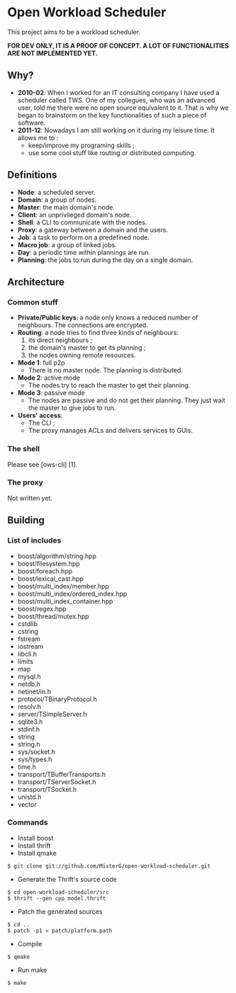 # Open Workload Scheduler
This project aims to be a workload scheduler.

**FOR DEV ONLY, IT IS A PROOF OF CONCEPT.
A LOT OF FUNCTIONALITIES ARE NOT IMPLEMENTED YET.**

##  Why?

* **2010-02**: When I worked for an IT consulting company I have used a scheduler called TWS. One of my collegues, who was an advanced user, told me there were no open source equivalent to it. That is why we began to brainstorm on the key functionalities of such a
piece of software.
* **2011-12**: Nowadays I am still working on it during my leisure time. It allows me to :
	- keep/improve my programing skills ;
	- use some cool stuff like routing or distributed computing.

##  Definitions

* **Node**: a scheduled server.
* **Domain**: a group of nodes.
* **Master**: the main domain's node.
* **Client**: an unprivileged domain's node.
* **Shell**: a CLI to communicate with the nodes.
* **Proxy**: a gateway between a domain and the users.
* **Job**: a task to perform on a predefined node.
* **Macro job**: a group of linked jobs.
* **Day**: a periodic time within plannings are run.
* **Planning**: the jobs to run during the day on a single domain.

##  Architecture

###  Common stuff

* **Private/Public keys**: a node only knows a reduced number of neighbours. The connections are encrypted.
* **Routing**: a node tries to find three kinds of neighbours:
	1. its direct neighbours ;
	2. the domain's master to get its planning ;
	3. the nodes owning remote resources.
* **Mode 1**: full p2p
	- There is no master node. The planning is distributed.
* **Mode 2**: active mode
	- The nodes try to reach the master to get their planning.
* **Mode 3**: passive mode
	- The nodes are passive and do not get their planning. They just wait the master to give jobs to run.
* **Users' access**:
	- The CLI ;
	- The proxy manages ACLs and delivers services to GUIs.

###  The shell

Please see [ows-cli] [1].

### The proxy

Not written yet.

## Building

### List of includes

* boost/algorithm/string.hpp
* boost/filesystem.hpp
* boost/foreach.hpp
* boost/lexical_cast.hpp
* boost/multi_index/member.hpp
* boost/multi_index/ordered_index.hpp
* boost/multi_index_container.hpp
* boost/regex.hpp
* boost/thread/mutex.hpp
* cstdlib
* cstring
* fstream
* iostream
* libcli.h
* limits
* map
* mysql.h
* netdb.h
* netinet/in.h
* protocol/TBinaryProtocol.h
* resolv.h
* server/TSimpleServer.h
* sqlite3.h
* stdint.h
* string
* string.h
* sys/socket.h
* sys/types.h
* time.h
* transport/TBufferTransports.h
* transport/TServerSocket.h
* transport/TSocket.h
* unistd.h
* vector

### Commands

* Install boost
* Install thrift
* Install qmake

```
$ git clone git://github.com/MisterG/open-workload-scheduler.git
```

* Generate the Thrift's source code

```
$ cd open-workload-scheduler/src
$ thrift --gen cpp model.thrift 
```

* Patch the generated sources

```
$ cd ..
$ patch -p1 < patch/platform.path
```

* Compile

```
$ qmake
```

* Run make

```
$ make
```
